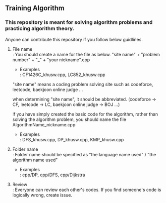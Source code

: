 ## Training Algorithm

### This repository is meant for solving algorithm problems and practicing algorithm theory.

Anyone can contribute this repository if you follow below guidlines.

1. File name<br>
   : You should create a name for the file as below.
   "site name" + "problem number" + "\_" + "your nickname".cpp

   - Examples<br>
     : CF1426C_khusw.cpp, LC852_khusw.cpp

   "site name" means a coding problem solving site such as codeforce, leetcode, baekjoon online judge ...

   when determining "site name", it should be abbreviated.
   (codeforce -> CF, leetcode -> LC, baekjoon online judge -> BOJ ...)

   If you have simply created the basic code for the algorithm, rather than solving the algorithm problem, you should name the file AlgorithmName_nickname.cpp

   - Examples<br>
     : DFS_khusw.cpp, DP_khusw.cpp, KMP_khusw.cpp

2. Folder name<br>
   : Folder name should be specified as "the language name used" / "the algorithm name used"

   - Examples<br>
     : cpp/DP, cpp/DFS, cpp/Dijkstra

3. Review <br>
   : Everyone can review each other's codes. If you find someone's code is logically wrong, create issue.

